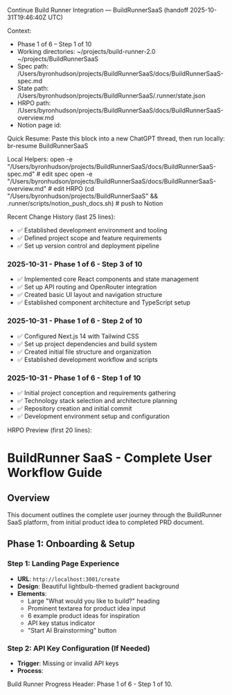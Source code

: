 Continue Build Runner Integration — BuildRunnerSaaS (handoff 2025-10-31T19:46:40Z UTC)

Context:
- Phase 1 of 6 – Step 1 of 10
- Working directories:
  ~/projects/build-runner-2.0
  ~/projects/BuildRunnerSaaS
- Spec path: /Users/byronhudson/projects/BuildRunnerSaaS/docs/BuildRunnerSaaS-spec.md
- State path: /Users/byronhudson/projects/BuildRunnerSaaS/.runner/state.json
- HRPO path: /Users/byronhudson/projects/BuildRunnerSaaS/docs/BuildRunnerSaaS-overview.md
- Notion page id: <unset>

Quick Resume:
Paste this block into a new ChatGPT thread, then run locally:
  br-resume BuildRunnerSaaS

Local Helpers:
  open -e "/Users/byronhudson/projects/BuildRunnerSaaS/docs/BuildRunnerSaaS-spec.md"     # edit spec
  open -e "/Users/byronhudson/projects/BuildRunnerSaaS/docs/BuildRunnerSaaS-overview.md"     # edit HRPO
  (cd "/Users/byronhudson/projects/BuildRunnerSaaS" && .runner/scripts/notion_push_docs.sh)  # push to Notion

Recent Change History (last 25 lines):
- ✅ Established development environment and tooling
- ✅ Defined project scope and feature requirements
- ✅ Set up version control and deployment pipeline

### 2025-10-31 - Phase 1 of 6 - Step 3 of 10
- ✅ Implemented core React components and state management
- ✅ Set up API routing and OpenRouter integration
- ✅ Created basic UI layout and navigation structure
- ✅ Established component architecture and TypeScript setup

### 2025-10-31 - Phase 1 of 6 - Step 2 of 10
- ✅ Configured Next.js 14 with Tailwind CSS
- ✅ Set up project dependencies and build system
- ✅ Created initial file structure and organization
- ✅ Established development workflow and scripts

### 2025-10-31 - Phase 1 of 6 - Step 1 of 10
- ✅ Initial project conception and requirements gathering
- ✅ Technology stack selection and architecture planning
- ✅ Repository creation and initial commit
- ✅ Development environment setup and configuration

[//]: # (handoff-stamp 2025-10-31T19:31:33Z)

[//]: # (handoff-stamp 2025-10-31T19:40:59Z)

HRPO Preview (first 20 lines):
# BuildRunner SaaS - Complete User Workflow Guide

## Overview
This document outlines the complete user journey through the BuildRunner SaaS platform, from initial product idea to completed PRD document.

## Phase 1: Onboarding & Setup

### Step 1: Landing Page Experience
- **URL**: `http://localhost:3001/create`
- **Design**: Beautiful lightbulb-themed gradient background
- **Elements**:
  - Large "What would you like to build?" heading
  - Prominent textarea for product idea input
  - 6 example product ideas for inspiration
  - API key status indicator
  - "Start AI Brainstorming" button

### Step 2: API Key Configuration (If Needed)
- **Trigger**: Missing or invalid API keys
- **Process**:

Build Runner Progress Header:
Phase 1 of 6 - Step 1 of 10.
